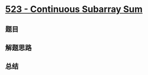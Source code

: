 # [523 - Continuous Subarray Sum](https://leetcode.com/problems/continuous-subarray-sum/)

## 题目


## 解题思路


## 总结


